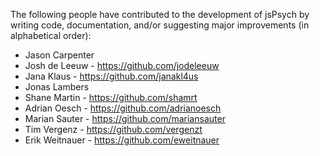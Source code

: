 The following people have contributed to the development of jsPsych by writing code, documentation, and/or suggesting major improvements (in alphabetical order):
* Jason Carpenter
* Josh de Leeuw - https://github.com/jodeleeuw
* Jana Klaus - https://github.com/janakl4us
* Jonas Lambers
* Shane Martin - https://github.com/shamrt
* Adrian Oesch - https://github.com/adrianoesch
* Marian Sauter - https://github.com/mariansauter
* Tim Vergenz - https://github.com/vergenzt
* Erik Weitnauer - https://github.com/eweitnauer
